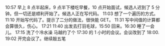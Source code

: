 10:57 早上 8 点半起床，9 点半下楼吃早餐，10 点开始面试，候选人迟到了 5 分钟。但一切还是顺利开始了。候选人正在写代码。
11:03 想了一个遍历的方式。
11:10 开始写代码了。提示了二分的做法，很快能 GET。
11:31 写中间值的计算都会算很久，伤心。
17:21 11:40 出发去打羽毛球，15:50 回来。16:30 睡了一会儿。 17:15 洗了个冷水澡 马越约了个 17:30 的 1 小时的会议。会议改到了 18:00.
19:02 开完会议了。继续敲五笔
